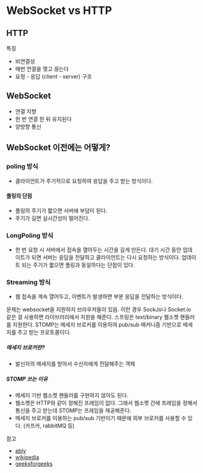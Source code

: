 # WebSocket vs HTTP
## HTTP
특징
- 비연결성
- 매번 연결을 맺고 끊는다
- 요청 - 응답 (client - server) 구조
## WebSocket
- 연결 지향
- 한 번 연결 한 뒤 유지된다
- 양방향 통신


## WebSocket 이전에는 어떻게?
### poling 방식
- 클라이언트가 주기적으로 요청하여 응답을 주고 받는 방식이다. 
#### 폴링의 단점
- 폴링의 주기가 짧으면 서버에 부담이 된다.
- 주기가 길면 실시간성이 떨어진다.

### LongPoling 방식
- 한 번 요청 시 서버에서 접속을 열어두는 시간을 길게 만든다. 대기 시간 동안 업데이트가 되면 서버는 응답을 전달하고 클라이언트는 다시 요청하는 방식이다. 업데이트 되는 주기가 짧으면 폴링과 동일하다는 단점이 있다.

### Streaming 방식
- 웹 접속을 계속 열어두고, 이벤트가 발생하면 부분 응답을 전달하는 방식이다.


문제는 websocket을 지원하지 브라우저들이 있음. 이런 경우 SockJs나 Socket.io 같은 걸 사용하면 라이브러리에서 지원을 해준다.
스프링은 text/binary 웹소켓 핸들러를 지원한다. STOMP는 메세지 브로커를 이용하여 pub/sub 매커니즘 기반으로 메세지를 주고 받는 프로토콜이다.

##### 메세지 브로커란?
- 발신자의 메세지를 받아서 수신자에게 전달해주는 객체

##### STOMP 쓰는 이유
- 메세지 기반 웹소켓 핸들러를 구현하지 않아도 된다.
- 웹소켓은 HTTP와 같이 정해진 프레임이 없다. 그래서 웹소켓 간에 프레임을 정해서 통신을 주고 받는데 STOMP는 프레임을 제공해준다.
- 메세지 브로커를 이용하는 pub/sub 기반이기 때문에 외부 브로커를 사용할 수 있다. (카프카, rabbitMQ 등)



참고
- [ably](https://ably.com/topic/websockets-vs-http)
- [wikipedia](https://ko.wikipedia.org/wiki/%EC%9B%B9%EC%86%8C%EC%BC%93)
- [geeksforgeeks](https://www.geeksforgeeks.org/what-is-web-socket-and-how-it-is-different-from-the-http/)
